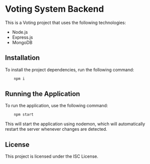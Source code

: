 # Voting System Backend

This is a Voting project that uses the following technologies:

- Node.js
- Express.js
- MongoDB

## Installation

To install the project dependencies, run the following command:
```bash
    npm i
```

## Running the Application

To run the application, use the following command:

```bash
    npm start
```

This will start the application using nodemon, which will automatically restart the server whenever changes are detected.

## License

This project is licensed under the ISC License.
